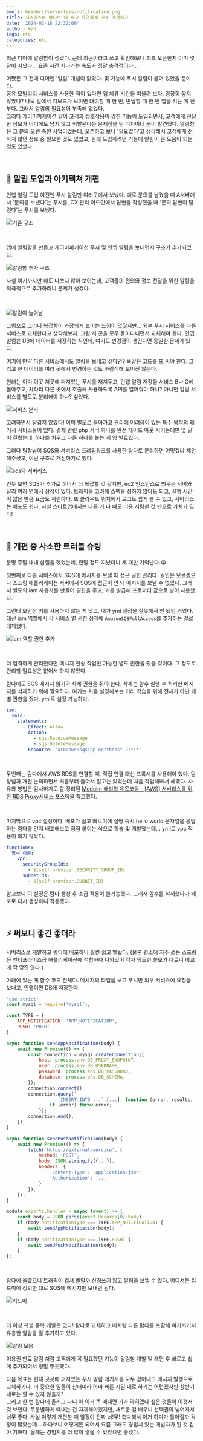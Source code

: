 ```yaml
---
emoji: headers/serverless-notification.png
title: 서버리스와 람다로 더 싸고 유연하게 구조 개편하기  
date: '2024-02-18 22:32:00'
author: 써머
tags: etc 
categories: etc
---
```


최근 디어에 알림함이 생겼다. 
근데 최근이라고 쓰고 확인해보니 최초 오픈한지 이미 몇달이 지났다... 요즘 시간 지나가는 속도가 정말 충격적이다...   

어쨌든 그 전에 디어엔 '알림' 개념이 없었다. 몇 기능에 푸시 알림이 붙어 있었을 뿐이다.  
공유 모빌리티 서비스를 사용한 적이 있다면 앱 체류 시간을 떠올려 보자. 굉장히 짧지 않았나? 
나도 길에서 킥보드가 보이면 대여할 때 한 번, 반납할 때 한 번 앱을 키는 게 전부다. 
그래서 알림의 필요성이 부족해 없었다.  
그러다 게이미피케이션 같이 고객과 상호작용이 강한 기능이 도입되면서, 고객에게 전달한 정보가 어디에도 남지 않고 휘발된다는 문제점을 팀 디자이너 분이 발견했다. 알림함은 그 분의 오랜 숙원 사업이었는데, 오픈하고 보니 '필요없다'고 생각해서 고객에게 전하지 않던 정보 중 필요한 것도 있었고, 원래 도입하려던 기능에 알림이 큰 도움이 되는 것도 있었다.  

<br>

## 🔔 알림 도입과 아키텍쳐 개편  

인앱 알림 도입 이전엔 푸시 알림만 여러곳에서 보냈다. 예로 문의를 남겼을 때 A서버에서 '문의를 보냈다'는 푸시를, CX 관리 어드민에서 답변을 작성했을 때 '문의 답변이 달렸다'는 푸시를 보냈다.    

![기존 구조](only_push.png)  

<br>

앱에 알림함을 만들고 게이미피케이션 푸시 및 인앱 알림을 보내면서 구조가 추가되었다.  

![알림함 추가 구조](push_and_noti.png)  

사실 여기까지만 해도 나쁘지 않아 보이는데, 고객들의 편의와 정보 전달을 위한 알림을 적극적으로 추가하려니 문제가 생겼다.  

<br>

![알림이 늘어남](more_alerts.png)  

그림으로 그리니 복잡함이 과장되게 보이는 느낌이 없잖지만... 
외부 푸시 서비스를 다른 서비스로 교체한다고 생각해보자. 그럼 저 곳을 모두 돌아다니면서 교체해야 한다. 
인앱 알림은 DB에 데이터를 저장하는 식인데, 여기도 변경점이 생긴다면 동일한 문제가 있다.  

여기에 만약 다른 서비스에서도 알림을 보내고 싶다면? 
똑같은 코드를 또 써야 한다. 
그리고 한 데이터를 여러 곳에서 변경하는 것도 바람직해 보이진 않는다.  

원래는 이미 이곳 저곳에 퍼져있는 푸시를 재쳐두고, 인앱 알림 저장을 서비스 B나 C에 몰아주고, 차라리 다른 곳에서 호출해 사용하도록 API를 열어줘야 하나? 아니면 알림 서비스를 별도로 분리해야 하나? 싶었다.  


![서비스 분리](notification_service.png)  


고려하면서 달갑지 않았다! 이미 별도로 돌아가고 관리에 어려움이 있는 특수 목적의 레거시 서비스들이 있다. 
결제 관련 php 서버 하나를 완전 페이드 아웃 시키는데만 몇 달이 걸렸는데, 하나를 치우고 다른 하나를 놓는 게 영 별로였다.  

그러다 팀장님이 SQS와 서버리스 프레임워크를 사용한 람다로 분리하면 어떻겠냐 제안해주셨고, 이런 구조로 개선하기로 했다.  

![sqs와 서버리스](sqs_and_serverless.png)  

언듯 보면 SQS가 추가로 끼어서 더 복잡할 것 같지만, ec2 인스턴스로 띄우는 서버와 달리 여러 면에서 장점이 있다. 트래픽을 고려해 스펙을 정하지 않아도 되고, 실행 시간이 짧은 만큼 요금도 저렴하다. 또 클라우드 워치에서 로그도 쉽게 볼 수 있고, 서버리스는 배포도 쉽다. 사실 스타트업에서는 다른 거 다 빼도 비용 저렴한 것 만으로 가치가 있다!  

<br>

## 🧨 개편 중 사소한 트러블 슈팅  
 
분명 주말 내내 삽질을 했었는데, 한달 정도 지났더니 세 개만 기억난다.😭  

첫번째로 다른 서비스에서 SQS에 메시지를 보낼 때 접근 권한 관리다. 원인은 모르겠으나 스프링 애플리케이션 서버에서 SQS에 접근이 안 돼 메시지를 보낼 수 없었다. 그래서 별도의 iam 사용자를 만들어 권한을 주고, 키를 발급해 프로퍼티 값으로 넣어 사용했다.  

그런데 보안상 키를 사용하지 않는 게 낫고, 내가 yml 설정을 잘못해서 안 됐던 거였다. 대신 iam 역할에서 각 서비스 별 권한 정책에 `AmazonSQSFullAccess`를 추가하는 걸로 대체했다.  

![iam 역할 권한 추가](iam_role.png)  

<br>

더 엄격하게 관리한다면 메시지 전송 작업만 가능한 별도 권한을 줬을 것이다. 그 정도로 관리할 필요성은 없어서 하지 않았다.  

람다에도 SQS 메시지 읽기와 삭제 권한을 줘야 한다. 삭제는 함수 실행 후 처리한 메시지를 삭제하기 위해 필요하다. 여기는 처음 설정해보는 거라 학습을 위해 전체가 아닌 개별 권한을 줬다. yml로 설정 가능하다.  

```yml
iam:
  role:
    statements:
      - Effect: Allow
        Action:
          - sqs:ReceiveMessage
          - sqs:DeleteMessage
        Resource: 'arn:aws:sqs:ap-northeast-2:*:*'
```

<br>

두번째는 람다에서 AWS RDS를 연결할 때, 직접 연결 대신 프록시를 사용해야 했다. 팀장님과 개편 논의하면서 처음부터 들어서 알고는 있었는데 처음 작업해봐서 헤맸다. 사유와 방법은 감사하게도 잘 정리된 [Meduim 해리의 유목코딩 - \[AWS\] 서버리스를 위한 RDS Proxy서비스](https://medium.com/harrythegreat/aws-%EC%84%9C%EB%B2%84%EB%A6%AC%EC%8A%A4%EB%A5%BC-%EC%9C%84%ED%95%9C-rds-proxy%EC%84%9C%EB%B9%84%EC%8A%A4-fb5815b83cce) 포스팅을 참고했다. 

<br>

마지막으로 vpc 설정이다. 배포가 쉽고 빠르기에 실행 즉시 hello world 문자열을 응답하는 람다를 먼저 배포해보고 점점 붙이는 식으로 학습 및 개발했는데... yml로 vpc 적용이 되지 않았다.  

```yml
functions:
  함수 이름:
    vpc:
      securityGroupIds:
        - ${self:provider.SECURITY_GROUP_ID}
      subnetIds:
        - ${self:provider.SUBNET_ID}
```

알고보니 이 설정은 람다 생성 후 소급 적용이 불가능했다. 그래서 함수를 삭제했다가 배포로 다시 생성하니 적용됐다.  

<br>

## ⚡️ 써보니 좋긴 좋더라  

서버리스로 개발하고 람다에 배포하니 훨씬 쉽고 빨랐다. 
(물론 평소에 자주 쓰는 스프링은 엔터프라이즈급 애플리케이션에 적합하다 나와있어 각자 의도한 쓸모가 다르니 비교에 딱 맞진 않다.)  

아래에 있는 게 함수 코드 전체다. 메시지의 타입을 보고 푸시면 외부 서비스에 요청을 보내고, 인앱이면 DB에 저장한다.  

```javascript
'use strict';
const mysql = require('mysql');

const TYPE = {
    APP_NOTIFICATION: 'APP_NOTIFICATION',
    PUSH: 'PUSH'
}

async function sendAppNotification(body) {
    await new Promise(() => {
        const connection = mysql.createConnection({
            host: process.env.DB_PROXY_ENDPOINT,
            user: process.env.DB_USERNAME,
            password: process.env.DB_PASSWORD,
            database: process.env.DB_SCHEMA,
        });
        connection.connect();
        connection.query(`
                    INSERT INTO ...`,[...], function (error, results, fields) {
                if (error) throw error;
            });
        connection.end();
    });
}

async function sendPushNotification(body) {
    await new Promise(() => {
        fetch('https://external-service', {
            method: 'POST',
            body: JSON.stringify({...}),
            headers: {
                'Content-Type': 'application/json',
                'Authorization': '...'
            }
        });
    });
}

module.exports.handler = async (event) => {
    const body = JSON.parse(event.Records[0].body);
    if (body.notificationType === TYPE.APP_NOTIFICATION) {
        await sendAppNotification(body);
    }
    if (body.notificationType === TYPE.PUSH) {
        await sendPushNotification(body);
    }
};

```  

<br> 

람다에 올렸으니 트래픽이 겹쳐 몰릴까 신경쓰지 않고 알림을 보낼 수 있다. 
어디서든 리드미에 정의한 대로 SQS에 메시지만 보내면 된다.  

![리드미](readme.png)  

<br>

더 이상 복붙 중복 개발은 없다! 
람다로 교체하고 배치랑 다른 람다를 포함해 여기저기서 유용한 알람을 잘 추가하고 있다.  

![알림 모음](alarms.png)  

이용권 만료 알림 처럼 고객에게 꼭 필요했던 기능이 알림함 개발 및 개편 후 빠르고 쉽게 추가되어서 정말 뿌듯했다.  

다음 목표는 현재 곳곳에 퍼져있는 푸시 알림 레거시를 모두 걷어내고 메시지 발행으로 교체하기다. 
더 중요한 일들이 산더미라 아마 빠른 시일 내로 하기는 어렵곘지만 상반기 내로는 할 수 있지 않을까?  
그리고 한 번 람다에 올리고 나니 아 이거 똑 떼내면 기가 막히겠다 싶은 것들이 이것저것 보인다. 무분별하게 떼내는 건 자제해야겠지만, 새로운 걸 배우니 선택권이 넓어져서 너무 좋다. 사실 이렇게 개편할 때 일정이 진짜 너!무! 촉박해서 이거 하다가 틀어질까 걱정이 많았는데... 하다보니 어떻게든 되어서 요즘 그래도 경험치 있는 개발자가 된 것 같아 기쁘다. 올해는 경험치를 더 많이 쌓을 수 있었으면 좋겠다. 

<br>

```toc
```
